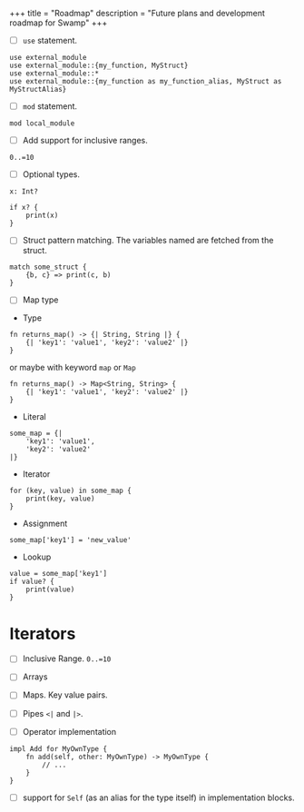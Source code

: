 +++
title = "Roadmap"
description = "Future plans and development roadmap for Swamp"
+++

- [ ] `use` statement.

```swamp
use external_module
use external_module::{my_function, MyStruct}
use external_module::*
use external_module::{my_function as my_function_alias, MyStruct as MyStructAlias}
```

- [ ] `mod` statement.

```swamp
mod local_module
```

- [ ] Add support for inclusive ranges.
```swamp
0..=10
```

- [ ] Optional types.
```swamp
x: Int?

if x? {
    print(x)
}
```

- [ ] Struct pattern matching.
The variables named are fetched from the struct.

```swamp
match some_struct {
    {b, c} => print(c, b)
}
```

- [ ] Map type
- Type

```swamp
fn returns_map() -> {| String, String |} {
    {| 'key1': 'value1', 'key2': 'value2' |}
}
```

or maybe with keyword `map` or `Map`

```swamp
fn returns_map() -> Map<String, String> {
    {| 'key1': 'value1', 'key2': 'value2' |}
}
```


- Literal
```swamp
some_map = {|
    'key1': 'value1',
    'key2': 'value2'
|}
```

- Iterator
```swamp
for (key, value) in some_map {
    print(key, value)
}
```

- Assignment
```swamp
some_map['key1'] = 'new_value'
```

- Lookup
```swamp
value = some_map['key1']
if value? {
    print(value)
}
```

# Iterators
- [ ] Inclusive Range. `0..=10`
- [ ] Arrays
- [ ] Maps. Key value pairs.


- [ ] Pipes `<|` and `|>`.
- [ ] Operator implementation

```swamp
impl Add for MyOwnType {
    fn add(self, other: MyOwnType) -> MyOwnType {
        // ...
    }
}
```

- [ ] support for `Self` (as an alias for the type itself) in implementation blocks.

